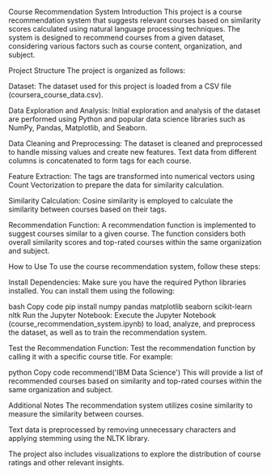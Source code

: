 Course Recommendation System
Introduction
This project is a course recommendation system that suggests relevant courses based on similarity scores calculated using natural language processing techniques. The system is designed to recommend courses from a given dataset, considering various factors such as course content, organization, and subject.

Project Structure
The project is organized as follows:

Dataset: The dataset used for this project is loaded from a CSV file (coursera_course_data.csv).

Data Exploration and Analysis: Initial exploration and analysis of the dataset are performed using Python and popular data science libraries such as NumPy, Pandas, Matplotlib, and Seaborn.

Data Cleaning and Preprocessing: The dataset is cleaned and preprocessed to handle missing values and create new features. Text data from different columns is concatenated to form tags for each course.

Feature Extraction: The tags are transformed into numerical vectors using Count Vectorization to prepare the data for similarity calculation.

Similarity Calculation: Cosine similarity is employed to calculate the similarity between courses based on their tags.

Recommendation Function: A recommendation function is implemented to suggest courses similar to a given course. The function considers both overall similarity scores and top-rated courses within the same organization and subject.

How to Use
To use the course recommendation system, follow these steps:

Install Dependencies: Make sure you have the required Python libraries installed. You can install them using the following:

bash
Copy code
pip install numpy pandas matplotlib seaborn scikit-learn nltk
Run the Jupyter Notebook: Execute the Jupyter Notebook (course_recommendation_system.ipynb) to load, analyze, and preprocess the dataset, as well as to train the recommendation system.

Test the Recommendation Function: Test the recommendation function by calling it with a specific course title. For example:

python
Copy code
recommend('IBM Data Science')
This will provide a list of recommended courses based on similarity and top-rated courses within the same organization and subject.

Additional Notes
The recommendation system utilizes cosine similarity to measure the similarity between courses.

Text data is preprocessed by removing unnecessary characters and applying stemming using the NLTK library.

The project also includes visualizations to explore the distribution of course ratings and other relevant insights.

